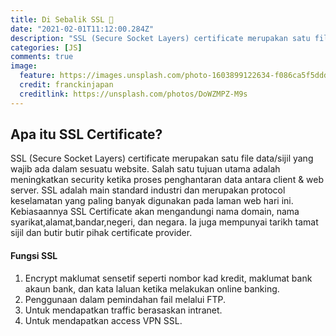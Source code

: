```yaml
---
title: Di Sebalik SSL 🔐
date: "2021-02-01T11:12:00.284Z"
description: "SSL (Secure Socket Layers) certificate merupakan satu file data/sijil yang wajib ada dalam sesuatu website. Salah satu tujuan utama adalah meningkatkan security ketika proses penghantaran data antara client & web server. SSL adalah main standard industri dan merupakan protocol keselamatan yang paling banyak digunakan pada laman web hari ini."
categories: [JS]
comments: true
image:
  feature: https://images.unsplash.com/photo-1603899122634-f086ca5f5ddd?ixid=MnwxMjA3fDB8MHxwaG90by1wYWdlfHx8fGVufDB8fHx8&ixlib=rb-1.2.1&auto=format&fit=crop&w=1567&q=80
  credit: franckinjapan
  creditlink: https://unsplash.com/photos/DoWZMPZ-M9s
---
```


## Apa itu SSL Certificate?

SSL (Secure Socket Layers) certificate merupakan satu file data/sijil yang wajib ada dalam sesuatu website. Salah satu tujuan utama adalah meningkatkan security ketika proses penghantaran data antara client & web server. SSL adalah main standard industri dan merupakan protocol keselamatan yang paling banyak digunakan pada laman web hari ini. Kebiasaannya SSL Certificate akan mengandungi nama domain, nama syarikat,alamat,bandar,negeri, dan negara. Ia juga mempunyai tarikh tamat sijil dan butir butir pihak certificate provider.

#### Fungsi SSL
1. Encrypt maklumat sensetif seperti nombor kad kredit, maklumat bank akaun bank, dan kata laluan ketika melakukan online banking.
2. Penggunaan dalam pemindahan fail melalui FTP.
3. Untuk mendapatkan traffic berasaskan intranet.
4. Untuk mendapatkan access VPN SSL.




